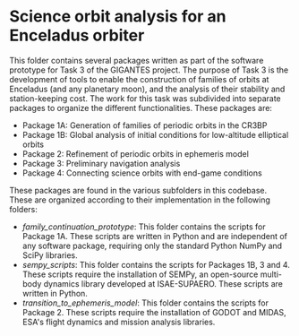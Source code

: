 # Science orbit analysis for an Enceladus orbiter
This folder contains several packages written as part of the software prototype for Task 3 of the GIGANTES project. The purpose of Task 3 is the development of tools to enable the construction of families of orbits at Enceladus (and any planetary moon), and the analysis of their stability and station-keeping cost. The work for this task was subdivided into separate packages to organize the different functionalities. These packages are:

* Package 1A: Generation of families of periodic orbits in the CR3BP
* Package 1B: Global analysis of initial conditions for low-altitude elliptical orbits
* Package 2: Refinement of periodic orbits in ephemeris model
* Package 3: Preliminary navigation analysis
* Package 4: Connecting science orbits with end-game conditions

These packages are found in the various subfolders in this codebase. These are organized according to their implementation in the following folders:

* *family_continuation_prototype*: This folder contains the scripts for Package 1A. These scripts are written in Python and are independent of any software package, requiring only the standard Python NumPy and SciPy libraries.
* *sempy_scripts*: This folder contains the scripts for Packages 1B, 3 and 4. These scripts require the installation of SEMPy, an open-source multi-body dynamics library developed at ISAE-SUPAERO. These scripts are written in Python.
* *transition_to_ephemeris_model*: This folder contains the scripts for Package 2. These scripts require the installation of GODOT and MIDAS, ESA's flight dynamics and mission analysis libraries. 
